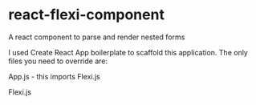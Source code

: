 # react-flexi-component
A react component to parse and render nested forms

I used Create React App boilerplate to scaffold this application. The only files you need to override are:


App.js - this imports Flexi.js

Flexi.js
